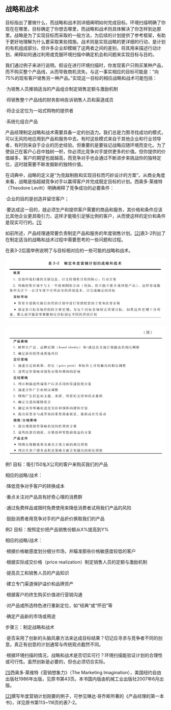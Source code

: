 ## 战略和战术

目标指出了要做什么，而战略和战术则详细阐明如何完成目标。环境扫描明确了你现在在哪里，目标确定了你想去哪里，而战略和战术则具体解决了你怎样到达那里。战略是为了实现目标而采取的一般方法，为后续的计划提供了参考框架，有助于更好地理解为什么要采取某些措施。战术则是实现战略的更详细的行动，是计划的有机组成部分。但许多企业却模糊了这两者之间的差别，将其用来描述行动计划，阐释如何通过利用或克服环境扫描中确定机会和问题来实现目标与目的。

我们通过例子来进行说明。假设在进行环境扫描时，你发现客户只购买某种产品，而不购买整个产品线，从而导致商机流失。与这一事实相应的目标可能是：“向75%的现有客户销售另一种产品。”实现这一目标的相应战略和战术可能包括：

·为销售人员推销适当的产品组合制定销售定额与激励机制

·将销售整个产品线的财务影响告诉销售人员和渠道成员

·将企业定位为一站式购物的提供者

·系统化组合产品

产品经理制定战略和战术需要具备一定的创造力。我们总是力图寻找成功的模式，可以无风险地应用到产品和服务中去。有时这些模式来自于其他企业和行业领导者，有时则来自于企业的历史经验。但重要的是要铭记战略应随环境而变化。为了使自己在客户心目中独树一帜，你必须比竞争对手提供更多的价值。但你提供的价值越多，客户的期望也就越高，而竞争对手也会通过不断进步来挑战你的独特定位，这时就需要不断发掘新的独特价值。

在词典中，战略的定义是“为克敌制胜和实现目标而巧妙设计的方案”。从商业角度来看，战略是指超越竞争对手以赢得客户并完成既定目标的计划。西奥多·莱维特（Theodore Levitt）明确阐释了竞争成功的必要条件：

·企业的目的是创造并留住客户；

·要达成这一目的，就必须生产和提供客户需要的商品和服务，其价格和条件应该比其他企业更具吸引力，这样才能吸引足够比例的客户，从而使这样的定价和条件是现实可行的。[[1]](part0048.xhtml#ch1-back)

如前所述，产品经理通常要负责制定产品和服务的年度销售计划。[[2]](part0048.xhtml#ch2-back)表3-2列出了在制定适当的战略和战术过程中需要思考的一些问题和过程。

在表3-2后面举例说明了与目标相对应的一些可能的战略和战术。

![](images/image01227.jpeg)

![](images/image01228.jpeg)

例1 目标：吸引150名X公司的客户来购买我们的产品

相应的战略/战术：

·降低竞争对手客户的转换成本

·重点关注对产品具有好奇心理的消费群

·通过免费样品或限时免费使用来降低消费者试用我们产品的风险

·鼓励消费者用竞争对手的产品折价换取我们的产品

例2 目标：按照定价把产品销售份额从X%提高到Y%

相应的战略/战术：

·根据价格敏感度划分细分市场，并瞄准那些价格敏感度较低的客户

·根据实际成交价格（price realization）制定销售人员的定额与激励机制

·提高员工和销售人员的产品知识

·建立专门渠道保护溢价和品牌资产

·根据客户的终生购买价值进行营销沟通

·对产品或所选特色进行重新定位，如“经典”或“怀旧”等

·确定产品新的市场或用途

步骤三：制定战略和战术

·是否采用了创新的头脑风暴方法来达成目标结果？切记应寻求与竞争者不同的创意。真正有创意的计划通常与传统观点截然不同。

·根据环境扫描的情况，战略和战术是否切实可行？环境扫描能验证计划的合理性或可行性。虽然创新是必要的，但也必须切合实际。

[[1]](part0048.xhtml#ch1)西奥多·莱维特《营销想象力》（The Marketing Imagination），美国纽约自由出版社1986年出版，见原书第43页。本书国内版由机械工业出版社2007年6月出版。

[[2]](part0048.xhtml#ch2)撰写年度营销计划刚要的例子，可参见琳达·哥乔斯所著的《产品经理的第一本书》，详见原书第113~116页的表7-2。

